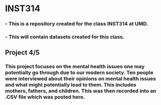 # INST314
### - This is a repository created for the class INST314 at UMD.
### - This will contain datasets created for this class.

## Project 4/5
### This project focuses on the mental health issues one may potentially go through due to our modern society. Ten people were interviewed about their opinions on mental health issues and what might potentially lead to them. This includes mothers, fathers, and children. This was then recorded into an .CSV file which was posted here.
